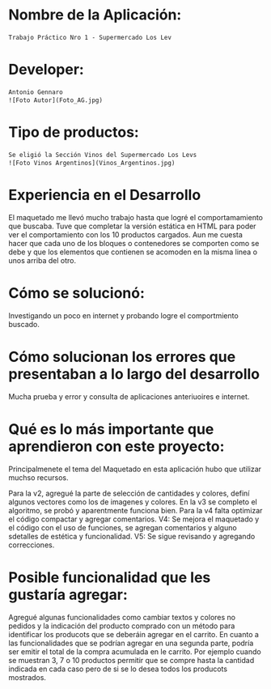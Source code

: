 # Nombre de la Aplicación:
    Trabajo Práctico Nro 1 - Supermercado Los Lev

# Developer: 
    Antonio Gennaro
    ![Foto Autor](Foto_AG.jpg)

# Tipo de productos:
    Se eligió la Sección Vinos del Supermercado Los Levs
    ![Foto Vinos Argentinos](Vinos_Argentinos.jpg)

# Experiencia en el Desarrollo
El maquetado me llevó mucho trabajo hasta que logré el comportamamiento que buscaba.
Tuve que completar la versión estática en HTML para poder ver el comportamiento con los 10 productos cargados.
Aun me cuesta hacer que cada uno de los bloques o contenedores se comporten como se debe y que los elementos 
que contienen se acomoden en la misma linea o unos arriba del otro.
# Cómo se solucionó:
Investigando un poco en internet y probando logre el comportmiento buscado.

# Cómo solucionan los errores que presentaban a lo largo del desarrollo
Mucha prueba y error y consulta de aplicaciones anteriuoires e internet.

# Qué es lo más importante que aprendieron con este proyecto:
Principalmenete el tema del Maquetado en esta aplicación hubo que utilizar muchso recursos. 

Para la v2, agregué la parte de selección de cantidades y colores, definí algunos vectores como los de imagenes y colores.
En la v3 se completo el algoritmo, se probó y aparentmente funciona bien.
Para la v4 falta optimizar el código compactar y agregar comentarios.
V4: Se mejora el maquetado y el código con el uso de funciones, se agregan comentarios y alguno sdetalles de estética y funcionalidad.
V5: Se sigue revisando y agregando correcciones.

# Posible funcionalidad que les gustaría agregar:
Agregué algunas funcionalidades como cambiar textos y colores no pedidos y la indicación del producto comprado con un método para identificar los producots que se deberáin agregar en el carrito.
En cuanto a las funcionalidades que se podrían agregar en una segunda parte, podría ser emitir el total de la compra acumulada en le carrito. Por ejemplo cuando se muestran 3, 7 o 10 productos permitir que se compre hasta la cantidad indicada en cada caso pero de si se lo desea todos los producots mostrados.  